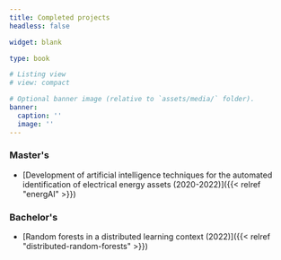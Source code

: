 ```yaml
---
title: Completed projects
headless: false

widget: blank

type: book

# Listing view
# view: compact

# Optional banner image (relative to `assets/media/` folder).
banner:
  caption: ''
  image: ''
---
```


### Master's

- [Development of artificial intelligence techniques for the automated identification of electrical energy assets (2020-2022)]({{< relref "energAI" >}})

### Bachelor's

- [Random forests in a distributed learning context (2022)]({{< relref "distributed-random-forests" >}})
